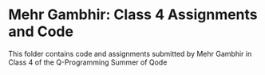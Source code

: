 # Mehr Gambhir: Class 4 Assignments and Code
This folder contains code and assignments submitted by Mehr Gambhir in Class 4 of the Q-Programming Summer of Qode
